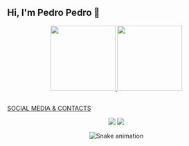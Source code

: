 ## Hi, I'm Pedro Pedro 🌊

<div align="center">
  <a href="https://github.com/ppedro20">
  <img height="150" src="https://github-readme-stats.vercel.app/api?username=ppedro20&show_icons=true&theme=gotham&include_all_commits=true&count_private=true"/>
  <img height="150" src="https://github-readme-stats.vercel.app/api/top-langs/?username=ppedro20&layout=compact&langs_count=6&theme=gotham"/>
</div>  
  
##
<h> SOCIAL MEDIA & CONTACTS </h>
<div align="center"> 
    <a ref="https://instagram.com/20.pedro" target="_blank"><img src="https://img.shields.io/badge/-Instagram-%23E4405F?style=for-the-badge&logo=instagram&logoColor=white" target="_blank"></a>
  <a href = "mailto:pedro.afonso.pedro.pp@gmail.com"><img src="https://img.shields.io/badge/-Gmail-%23333?style=for-the-badge&logo=gmail&logoColor=white" target="_blank"></a>

             
 
  ![Snake animation](https://github.com/ppedro20/ppedro20/blob/output/github-contribution-grid-snake.svg)
 
</div>
